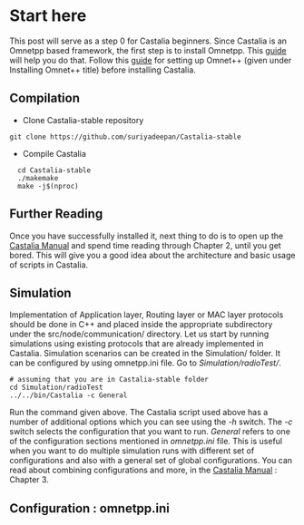 # Start here

This post will serve as a step 0 for Castalia beginners. Since Castalia is an Omnetpp based framework, the first step is to install Omnetpp. This [guide](http://pharos.ece.utexas.edu/wiki/index.php/How_to_Install_OMNeT%2B%2B_4.2.2_on_Ubuntu_12.04) will help you do that. Follow this [guide](https://forge.nicta.com.au/docman/view.php/301/593/Castalia+-+Installation.pdf) for setting up Omnet++ (given under Installing Omnet++ title) before installing Castalia.

## Compilation 

+ Clone Castalia-stable repository

 `git clone https://github.com/suriyadeepan/Castalia-stable`

+ Compile Castalia
```
  cd Castalia-stable
  ./makemake
  make -j$(nproc)
```

## Further Reading

Once you have successfully installed it, next thing to do is to open up the [Castalia Manual](https://forge.nicta.com.au/docman/view.php/301/592/Castalia+-+User+Manual.pdf) and spend time reading through Chapter 2, until you get bored. This will give you a good idea about the architecture and basic usage of scripts in Castalia.

## Simulation

Implementation of Application layer, Routing layer or MAC layer protocols should be done in C++ and placed inside the appropriate subdirectory under the src/node/communication/ directory. Let us start by running simulations using existing protocols that are already implemented in Castalia. Simulation scenarios can be created in the Simulation/ folder. It can be configured by using omnetpp.ini file. Go to _Simulation/radioTest/_. 

```
# assuming that you are in Castalia-stable folder
cd Simulation/radioTest
../../bin/Castalia -c General
```

Run the command given above. The Castalia script used above has a number of additional options which you can see using the _-h_ switch. The _-c_ switch selects the configuration that you want to run. _General_ refers to one of the configuration sections mentioned in _omnetpp.ini_ file. This is useful when you want to do multiple simulation runs with different set of configurations and also with a general set of global configurations. You can read about combining configurations and more, in the [Castalia Manual](https://forge.nicta.com.au/docman/view.php/301/592/Castalia+-+User+Manual.pd) : Chapter 3. 

## Configuration : omnetpp.ini
